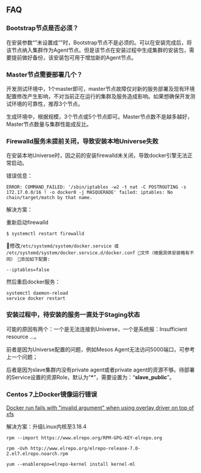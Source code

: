 ## FAQ

### Bootstrap节点是否必须？

在安装参数“”未设置成“”时，Bootstrap节点不是必须的。可以在安装完成后，将该节点纳入集群作为Agent节点。但是该节点在安装过程中生成集群的安装包，需要提前做好备份，该安装包可用于增加新的Agent节点。

### Master节点需要部署几个？

开发测试环境中，1个master即可，master节点故障仅对新的服务部署及现有环境配置修改产生影响，不对当前正在运行的集群及服务造成影响。如果想确保开发测试环境的可靠性，推荐3个节点。

生成环境中，根据规模，3个节点或5个节点即可。Master节点数不是越多越好，Master节点数量与集群性能成反比。

### Firewalld服务未提前关闭，导致安装本地Universe失败

在安装本地Universe时，因之前的安装firewalld未关闭，导致docker引擎无法正常启动。

错误信息：

```
ERROR: COMMAND_FAILED: '/sbin/iptables -w2 -t nat -C POSTROUTING -s 172.17.0.0/16 ! -o docker0 -j MASQUERADE' failed: iptables: No chain/target/match by that name.
```

解决方案：

重新启动firewalld

```
$ systemctl restart firewalld
```

修改`/etc/systemd/system/docker.service 或 /etc/systemd/system/docker.service.d/docker.conf 文件（根据具体安装略有不同） 添加如下配置:`

```
--iptables=false
```

然后重启docker服务：

```
systemctl daemon-reload
service docker restart
```

### 安装过程中，待安装的服务一直处于Staging状态

可能的原因有两个：一个是无法连接到Universe，一个是系统报：Insufficient resource ...。

前者是因为Universe配置的问题，例如Mesos Agent无法访问5000端口，可参考上一个问题；

后者是因为slave集群内没有private agent或者private agent的资源不够。待部署的Service设置的资源Role，默认为“**\***”，需要设置为：“**slave\_public**”。

### Centos 7上Docker镜像运行错误

[Docker run fails with "invalid argument" when using overlay driver on top of xfs](https://github.com/docker/docker/issues/10294)

解决方案：升级Linux内核至3.18.4

```
rpm --import https://www.elrepo.org/RPM-GPG-KEY-elrepo.org

rpm -Uvh http://www.elrepo.org/elrepo-release-7.0-2.el7.elrepo.noarch.rpm

yum --enablerepo=elrepo-kernel install kernel-ml
```


